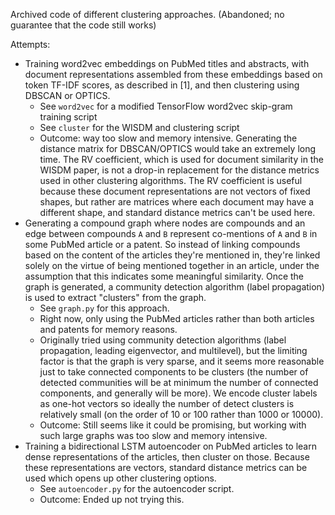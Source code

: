 Archived code of different clustering approaches. (Abandoned; no guarantee that the code still works)

Attempts:

- Training word2vec embeddings on PubMed titles and abstracts, with document representations assembled from these embeddings based on token TF-IDF scores, as described in [1], and then clustering using DBSCAN or OPTICS.
    - See `word2vec` for a modified TensorFlow word2vec skip-gram training script
    - See `cluster` for the WISDM and clustering script
    - Outcome: way too slow and memory intensive. Generating the distance matrix for DBSCAN/OPTICS would take an extremely long time. The RV coefficient, which is used for document similarity in the WISDM paper, is not a drop-in replacement for the distance metrics used in other clustering algorithms. The RV coefficient is useful because these document representations are not vectors of fixed shapes, but rather are matrices where each document may have a different shape, and standard distance metrics can't be used here.
- Generating a compound graph where nodes are compounds and an edge between compounds `A` and `B` represent co-mentions of `A` and `B` in some PubMed article or a patent. So instead of linking compounds based on the content of the articles they're mentioned in, they're linked solely on the virtue of being mentioned together in an article, under the assumption that this indicates some meaningful similarity. Once the graph is generated, a community detection algorithm (label propagation) is used to extract "clusters" from the graph.
    - See `graph.py` for this approach.
    - Right now, only using the PubMed articles rather than both articles and patents for memory reasons.
    - Originally tried using community detection algorithms (label propagation, leading eigenvector, and multilevel), but the limiting factor is that the graph is very sparse, and it seems more reasonable just to take connected components to be clusters (the number of detected communities will be at minimum the number of connected components, and generally will be more). We encode cluster labels as one-hot vectors so ideally the number of detect clusters is relatively small (on the order of 10 or 100 rather than 1000 or 10000).
    - Outcome: Still seems like it could be promising, but working with such large graphs was too slow and memory intensive.
- Training a bidirectional LSTM autoencoder on PubMed articles to learn dense representations of the articles, then cluster on those. Because these representations are vectors, standard distance metrics can be used which opens up other clustering options.
    - See `autoencoder.py` for the autoencoder script.
    - Outcome: Ended up not trying this.
